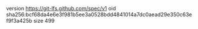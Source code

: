 version https://git-lfs.github.com/spec/v1
oid sha256:bcf68da4e6e3f981b5ee3a0528bdd4841014a7dc0aead29e350c63ef9f3a425b
size 499
